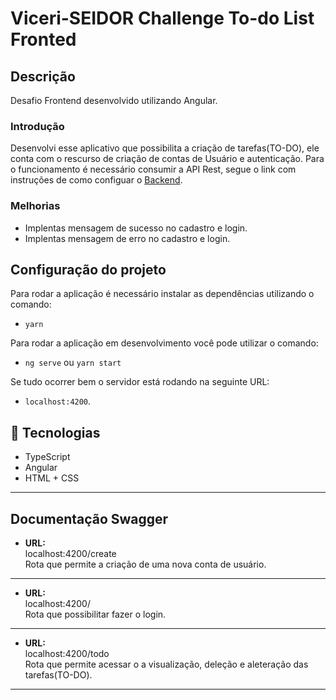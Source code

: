 # Viceri-SEIDOR Challenge To-do List Fronted

## Descrição

Desafio Frontend desenvolvido utilizando Angular.

### Introdução

Desenvolvi esse aplicativo que possibilita a criação de tarefas(TO-DO), ele conta com o rescurso de criação de contas de Usuário e autenticação. Para o funcionamento é necessário consumir a API Rest, segue o link com instruções de como configuar o [Backend](https://github.com/RogerVCruz/challenge-viceris).

### Melhorias

- Implentas mensagem de sucesso no cadastro e login.
- Implentas mensagem de erro no cadastro e login.

## Configuração do projeto

Para rodar a aplicação é necessário instalar as dependências utilizando o comando:

- `yarn`

Para rodar a aplicação em desenvolvimento você pode utilizar o comando:

- `ng serve` ou `yarn start`

Se tudo ocorrer bem o servidor está rodando na seguinte URL:

- `localhost:4200`.

## 🚀 Tecnologias

- TypeScript
- Angular
- HTML + CSS

---

## **Documentação Swagger**

- **URL:** <br>
  localhost:4200/create <br>
  Rota que permite a criação de uma nova conta de usuário.

---

- **URL:** <br>
  localhost:4200/<br>
  Rota que possibilitar fazer o login.

---

- **URL:** <br>
  localhost:4200/todo <br>
  Rota que permite acessar o a visualização, deleção e aleteração das tarefas(TO-DO).

---
